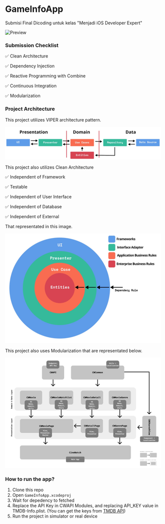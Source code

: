 # GameInfoApp
Submisi Final Dicoding untuk kelas "Menjadi iOS Developer Expert"

![Preview](https://github.com/mrandika/ios-cinewatch/blob/main/GameInfoApp.png?raw=true)

### Submission Checklist
✅ Clean Architecture

✅ Dependency Injection

✅ Reactive Programming with Combine

✅ Continuous Integration

✅ Modularization


### Project Architecture

This project utilizes VIPER architecture pattern.

![Project Map](https://github.com/mrandika/ios-cinewatch/blob/main/Project_Map.jpeg?raw=true)

This project also utilizes Clean Architecture

✅ Independent of Framework

✅ Testable

✅ Independent of User Interface

✅ Independent of Database

✅ Independent of External

That representated in this image.

![Project Architecture](https://github.com/mrandika/ios-cinewatch/blob/main/Project_Architecture.jpeg?raw=true)

This project also uses Modularization that are representated below.

![Project Module Map](https://github.com/mrandika/ios-cinewatch/blob/main/Project_Module_Map.png?raw=true)

### How to run the app?

1. Clone this repo
2. Open `GameInfoApp.xcodeproj`
3. Wait for depedency to fetched
4. Replace the API Key in CWAPI Modules, and replacing API_KEY value in TMDB-Info.plist. (You can get the keys from [TMDB API](https://www.themoviedb.org/settings/api))
5. Run the project in simulator or real device
